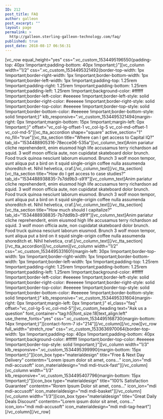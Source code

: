 ```yaml
---
ID: 212
post_title: FAQ
author: galleon
post_excerpt: ""
layout: page
permalink: >
  http://galleon.sterling-galleon-technology.com/faq/
published: true
post_date: 2018-08-17 06:56:31
---
```

[vc_row equal_height="yes" css=".vc_custom_1534495196550{padding-top: 40px !important;padding-bottom: 40px !important;}"][vc_column width="1/2" css=".vc_custom_1534495321492{border-top-width: 1px !important;border-right-width: 1px !important;border-bottom-width: 1px !important;border-left-width: 1px !important;padding-top: 1.25rem !important;padding-right: 1.25rem !important;padding-bottom: 1.25rem !important;padding-left: 1.25rem !important;background-color: #ffffff !important;border-left-color: #eeeeee !important;border-left-style: solid !important;border-right-color: #eeeeee !important;border-right-style: solid !important;border-top-color: #eeeeee !important;border-top-style: solid !important;border-bottom-color: #eeeeee !important;border-bottom-style: solid !important;}" klb_responsive=".vc_custom_1534495321494{margin-right: 0px !important;margin-bottom: 15px !important;margin-left: 0px !important;}" offset="vc_col-lg-offset-1 vc_col-lg-5 vc_col-md-offset-1 vc_col-md-5"][vc_tta_accordion shape="square" active_section="1" no_fill="true"][vc_tta_section title="Where can I get access to Capital IQ?" tab_id="1534488905316-78ecce06-535a"][vc_column_text]Anim pariatur cliche reprehenderit, enim eiusmod high life accusamus terry richardson ad squid. 3 wolf moon officia aute, non cupidatat skateboard dolor brunch. Food truck quinoa nesciunt laborum eiusmod. Brunch 3 wolf moon tempor, sunt aliqua put a bird on it squid single-origin coffee nulla assumenda shoreditch et. Nihil helvetica, craf.[/vc_column_text][/vc_tta_section][vc_tta_section title="How do I get access to case studies?" tab_id="1534488938835-7s7dd9b3-s91f"][vc_column_text]Anim pariatur cliche reprehenderit, enim eiusmod high life accusamus terry richardson ad squid. 3 wolf moon officia aute, non cupidatat skateboard dolor brunch. Food truck quinoa nesciunt laborum eiusmod. Brunch 3 wolf moon tempor, sunt aliqua put a bird on it squid single-origin coffee nulla assumenda shoreditch et. Nihil helvetica, craf.[/vc_column_text][/vc_tta_section][vc_tta_section title="How much should I capitalize?" tab_id="1534488938835-7b7dd9b3-d91f"][vc_column_text]Anim pariatur cliche reprehenderit, enim eiusmod high life accusamus terry richardson ad squid. 3 wolf moon officia aute, non cupidatat skateboard dolor brunch. Food truck quinoa nesciunt laborum eiusmod. Brunch 3 wolf moon tempor, sunt aliqua put a bird on it squid single-origin coffee nulla assumenda shoreditch et. Nihil helvetica, craf.[/vc_column_text][/vc_tta_section][/vc_tta_accordion][/vc_column][vc_column width="1/2" css=".vc_custom_1534495331601{margin-left: 30px !important;border-top-width: 1px !important;border-right-width: 1px !important;border-bottom-width: 1px !important;border-left-width: 1px !important;padding-top: 1.25rem !important;padding-right: 1.25rem !important;padding-bottom: 1.25rem !important;padding-left: 1.25rem !important;background-color: #ffffff !important;border-left-color: #eeeeee !important;border-left-style: solid !important;border-right-color: #eeeeee !important;border-right-style: solid !important;border-top-color: #eeeeee !important;border-top-style: solid !important;border-bottom-color: #eeeeee !important;border-bottom-style: solid !important;}" klb_responsive=".vc_custom_1534495331604{margin-right: 0px !important;margin-left: 0px !important;}" el_class="faq" offset="vc_col-lg-5 vc_col-md-5"][vc_custom_heading text="Ask us a question" font_container="tag:h5|font_size:18|text_align:left" use_theme_fonts="yes" css=".vc_custom_1534495168730{margin-bottom: 14px !important;}"][contact-form-7 id="214"][/vc_column][/vc_row][vc_row full_width="stretch_row" css=".vc_custom_1533636970064{border-top-width: 1px !important;padding-top: 40px !important;padding-bottom: 40px !important;background-color: #ffffff !important;border-top-color: #eeeeee !important;border-top-style: solid !important;}"][vc_column width="1/3" klb_responsive=".vc_custom_1534495399990{margin-bottom: 15px !important;}"][icon_box type="materialdesign" title="Free &amp; Next Day Delivery" contentm="Lorem ipsum dolor sit amet, cons..." icon_ion="mdi mdi-accusoft" icon_materialdesign="mdi mdi-truck-fast"][/vc_column][vc_column width="1/3" klb_responsive=".vc_custom_1534495407796{margin-bottom: 15px !important;}"][icon_box type="materialdesign" title="100% Satisfaction Guarantee" contentm="Rorem Ipsum Dolor sit amet, cons..." icon_ion="mdi mdi-accusoft" icon_materialdesign="mdi mdi-basket"][/vc_column][vc_column width="1/3"][icon_box type="materialdesign" title="Great Daily Deals Discount" contentm="Lorem ipsum dolor sit amet, cons..." icon_ion="mdi mdi-accusoft" icon_materialdesign="mdi mdi-tag-heart"][/vc_column][/vc_row]